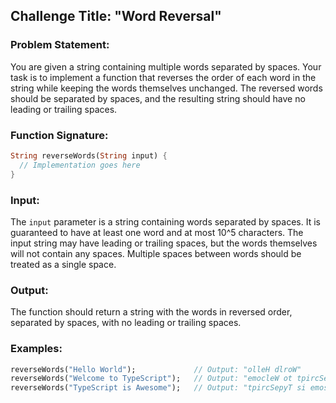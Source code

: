 ## Challenge Title: "Word Reversal"

### Problem Statement:

You are given a string containing multiple words separated by spaces. Your task is to implement a
function that reverses the order of each word in the string while keeping the words themselves
unchanged. The reversed words should be separated by spaces, and the resulting string should have no
leading or trailing spaces.

### Function Signature:

```dart
String reverseWords(String input) {
  // Implementation goes here
}
```

### Input:

The `input` parameter is a string containing words separated by spaces. It is guaranteed to have at
least one word and at most 10^5 characters. The input string may have leading or trailing spaces,
but the words themselves will not contain any spaces. Multiple spaces between words should be
treated as a single space.

### Output:

The function should return a string with the words in reversed order, separated by spaces, with no
leading or trailing spaces.

### Examples:

```dart
reverseWords("Hello World");             // Output: "olleH dlroW"
reverseWords("Welcome to TypeScript");   // Output: "emocleW ot tpircSepyT"
reverseWords("TypeScript is Awesome");   // Output: "tpircSepyT si emosewA"
```
